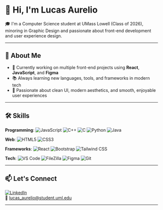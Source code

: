 <!--
**Lucas11011/Lucas11011** is a ✨ _special_ ✨ repository because its `README.md` (this file) appears on your GitHub profile.

Here are some ideas to get you started:

- 🔭 I’m currently working on ...
- 🌱 I’m currently learning ...
- 👯 I’m looking to collaborate on ...
- 🤔 I’m looking for help with ...
- 💬 Ask me about ...
- 📫 How to reach me: ...
- ⚡ Fun fact: ...
-->
# 👋 Hi, I'm Lucas Aurelio

🎓 I'm a Computer Science student at UMass Lowell (Class of 2026), minoring in Graphic Design and passionate about front-end development and user experience design.

---

## 🚀 About Me
- 🌟 Currently working on multiple front-end projects using **React**, **JavaScript**, and **Figma**
- 📚 Always learning new languages, tools, and frameworks in modern tech
- 🎨 Passionate about clean UI, modern aesthetics, and smooth, enjoyable user experiences

---

## 🛠 Skills

**Programming**:  ![JavaScript](https://img.shields.io/badge/-JavaScript-F7DF1E?style=flat-square&logo=javascript&logoColor=black)
![C++](https://img.shields.io/badge/-C++-00599C?style=flat-square&logo=c%2B%2B&logoColor=white)
![C](https://img.shields.io/badge/-C-A8B9CC?style=flat-square&logo=c&logoColor=white)
![Python](https://img.shields.io/badge/-Python-3776AB?style=flat-square&logo=python&logoColor=white)
![Java](https://img.shields.io/badge/-Java-007396?style=flat-square&logo=java&logoColor=white)

<!--
<img alt="TypeScript" src="https://img.shields.io/badge/-TypeScript-007ACC?style=flat-square&logo=typescript&logoColor=white" /> 
^typescript, next.js, node.js, other languages to add
-->

**Web**:  ![HTML5](https://img.shields.io/badge/-HTML5-E34F26?style=flat-square&logo=html5&logoColor=white)
![CSS3](https://img.shields.io/badge/-CSS3-1572B6?style=flat-square&logo=css3&logoColor=white)

**Frameworks**:  ![React](https://img.shields.io/badge/-React-61DAFB?style=flat-square&logo=react&logoColor=black)
![Bootstrap](https://img.shields.io/badge/-Bootstrap-7952B3?style=flat-square&logo=bootstrap&logoColor=white)
![Tailwind CSS](https://img.shields.io/badge/-Tailwind%20CSS-38B2AC?style=flat-square&logo=tailwind-css&logoColor=white)

**Tech**:  ![VS Code](https://img.shields.io/badge/-VS%20Code-007ACC?style=flat-square&logo=visual-studio-code&logoColor=white)
![FileZilla](https://img.shields.io/badge/-FileZilla-BF0000?style=flat-square&logo=filezilla&logoColor=white)
![Figma](https://img.shields.io/badge/-Figma-F24E1E?style=flat-square&logo=figma&logoColor=white)
![Git](https://img.shields.io/badge/-Git-F05032?style=flat-square&logo=git&logoColor=white)

---

## 📫 Let's Connect
[![LinkedIn](https://img.shields.io/badge/LinkedIn-blue?style=flat&logo=linkedin&logoColor=white)](https://linkedin.com/in/lucas-aurelio-n)  
📧 lucas_aurelio@student.uml.edu

---
